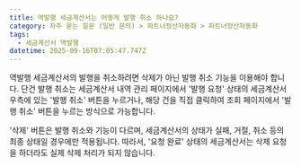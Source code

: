 ```yaml
---
title: 역발행 세금계산서는 어떻게 발행 취소 하나요?
category: 자주 묻는 질문 (일반 문의) > 파트너정산자동화 > 파트너정산자동화
tags:
  - 세금계산서 역발행
datetime: 2025-09-16T07:05:47.747Z
---
```


역발행 세금계산서의 발행을 취소하려면 삭제가 아닌 발행 취소 기능을 이용해야 합니다. 단건 발행 취소는 세금계산서 내역 관리 페이지에서 '발행 요청' 상태의 세금계산서 우측에 있는 '발행 취소' 버튼을 누르거나, 해당 건을 직접 클릭하여 조회 페이지에서 '발행 취소' 버튼을 누르는 방식으로 가능합니다. 

'삭제' 버튼은 발행 취소와 기능이 다르며, 세금계산서의 상태가 실패, 거절, 취소 등의 최종 상태일 경우에만 적용됩니다. 따라서, '요청 완료' 상태의 세금계산서는 삭제 요청을 하더라도 실제 삭제 처리가 되지 않습니다.

